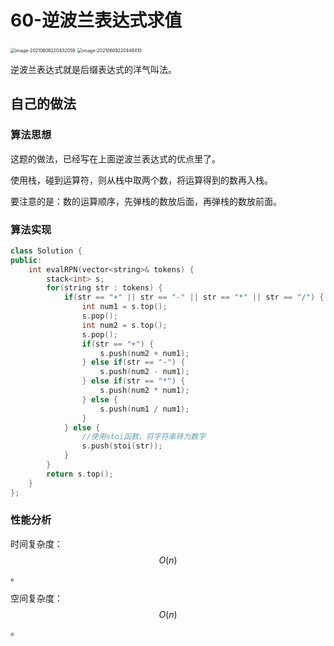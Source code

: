 # 60-逆波兰表达式求值

<img src="https://crayon-1302863897.cos.ap-beijing.myqcloud.com/image/image-20210609220432059.png" alt="image-20210609220432059" style="zoom:50%;" />

<img src="https://crayon-1302863897.cos.ap-beijing.myqcloud.com/image/image-20210609220448410.png" alt="image-20210609220448410" style="zoom:50%;" />

逆波兰表达式就是后缀表达式的洋气叫法。



## 自己的做法

### 算法思想

这题的做法，已经写在上面逆波兰表达式的优点里了。

使用栈，碰到运算符，则从栈中取两个数，将运算得到的数再入栈。

要注意的是：数的运算顺序，先弹栈的数放后面，再弹栈的数放前面。



### 算法实现

```c++
class Solution {
public:
    int evalRPN(vector<string>& tokens) {
        stack<int> s;
        for(string str : tokens) {
            if(str == "+" || str == "-" || str == "*" || str == "/") {
                int num1 = s.top();
                s.pop();
                int num2 = s.top();
                s.pop();
                if(str == "+") {
                    s.push(num2 + num1);
                } else if(str == "-") {
                    s.push(num2 - num1);
                } else if(str == "*") {
                    s.push(num2 * num1);
                } else {
                    s.push(num1 / num1);
                }
            } else {
                //使用stoi函数，将字符串转为数字
                s.push(stoi(str));
            }
        }
        return s.top();
    }
};
```



### 性能分析

时间复杂度：$$O(n)$$。

空间复杂度：$$O(n)$$。


